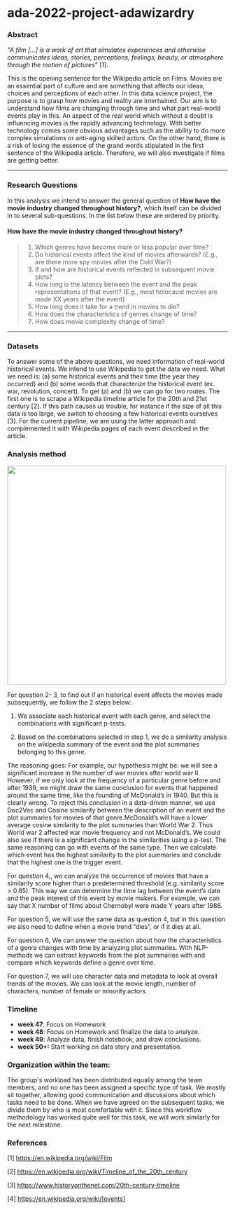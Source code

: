 # ada-2022-project-adawizardry

### Abstract

*"A film […] is a work of art that simulates experiences and otherwise communicates ideas, stories, perceptions, feelings, beauty, or atmosphere through the motion of pictures*" [1].

This is the opening sentence for the Wikipedia article on Films. Movies are an essential part of culture and are something that affects our ideas, choices and perceptions of each other. In this data science project, the purpose is to grasp how movies and reality are intertwined. Our aim is to understand how films are changing through time and what part real-world events play in this. An aspect of the real world which without a doubt is influencing movies is the rapidly advancing technology. With better technology comes some obvious advantages such as the ability to do more complex simulations or anti-aging skilled actors. On the other hand, there is a risk of losing the essence of the grand words stipulated in the first sentence of the Wikipedia article. Therefore, we will also investigate if films are getting better. 
 
 ---
### Research Questions

In this analysis we intend to answer the general question of **How have the movie industry changed throughout history?**, which itself can be divided in to several sub-questions. In the list below these are ordered by priority.

#### How have the movie industry changed throughout history?
>   1. Which genres have become more or less popular over time?
>   1. Do historical events affect the kind of movies afterwards? (E.g., are there more spy movies after the Cold War?)
>   1. If and how are historical events reflected in subsequent movie plots? 
>   1. How long is the latency between the event and the peak representations of that event? (E.g., most holocaust movies are made XX years after the event)
>   1. How long does it take for a trend in movies to die?
>   1. How does the characteristics of genres change of time?
>   1. How does movie complexity change of time?


 ---
 
### Datasets

To answer some of the above questions, we need information of real-world historical events. We intend to use Wikipedia to get the data we need. What we need is: (a) some historical events and their time (the year they occurred) and (b) some words that characterize the historical event (ex. war, revolution, concert). To get (a) and (b) we can go for two routes. The first one is to scrape a Wikipedia timeline article for the 20th and 21st century [2]. If this path causes us trouble, for instance if the size of all this data is too large, we switch to choosing a few historical events ourselves [3]. For the current pipeline, we are using the latter approach and complemented it with Wikipedia pages of each event described in the article.
  
  
### Analysis method
<img src="https://user-images.githubusercontent.com/47889649/202763197-7f739258-7569-480e-840c-737960747d76.png" width="500">

For question 2- 3, to find out if an historical event affects the movies made subsequently, we follow the 2 steps below:

1. We associate each historical event with each genre, and select the combinations with significant p-tests.

2. Based on the combinations selected in step 1, we do a similarity analysis on the wikipedia summary of the event and the plot summaries belonging to this genre. 

The reasoning goes:
For example, our hypothesis might be: we will see a significant increase in the number of war movies after world war II. However, if we only look at the frequency of a particular genre before and after 1939, we might draw the same conclusion for events that happened around the same time, like the founding of McDonald’s in 1940. But this is clearly wrong. To reject this conclusion in a data-driven manner, we use Doc2Vec and Cosine similarity between the description of an event and the plot summaries for movies of that genre.McDonald’s will have a lower average cosine similarity to the plot summaries than World War 2. Thus World war 2 affected war movie frequency and not McDonald’s. We could also see if there is a significant change in the similarities using a p-test. The same reasoning can go with events of the same type. Then we calculate which event has the highest similarity to the plot summaries and conclude that the highest one is the trigger event.

For question 4,, we can analyze the occurrence of movies that have a similarity score higher than a predetermined threshold (e.g. similarity score > 0.85). This way we can determine the time lag between the event’s date and the peak interest of this event by movie makers. For example, we can say that X number of films about Chernobyl were made Y years after 1986.

For question 5, we will use the same data as question 4, but in this question we also need to define when a movie trend “dies”, or if it dies at all. 

For question 6, We can answer the question about how the characteristics of a genre changes with time by analyzing plot summaries. With NLP-methods we can extract keywords from the plot summaries with and compare which keywords define a genre over time. 

For question 7, we will use character data and metadata to look at overall trends of the movies. We can look at the movie length, number of characters, number of female or minority actors. 




### Timeline
* **week 47**:  Focus on Homework 
* **week 48**:  Focus on Homework and finalize the data to analyze.
* **week 49**:  Analyze data, finish notebook, and draw conclusions.
* **week 50+:** Start working on data story and presentation.

###  Organization within the team:
The group's workload has been distributed equally among the team members, and no one has been assigned a specific type of task. We mostly sit together, allowing good communication and discussions about which tasks need to be done. When we have agreed on the subsequent tasks, we divide them by who is most comfortable with it. Since this workflow methodology has worked quite well for this task, we will work similarly for the next milestone.
 
### References

[1] https://en.wikipedia.org/wiki/Film

[2] https://en.wikipedia.org/wiki/Timeline_of_the_20th_century

[3] https://www.historyonthenet.com/20th-century-timeline

[4] https://en.wikipedia.org/wiki/[events]
